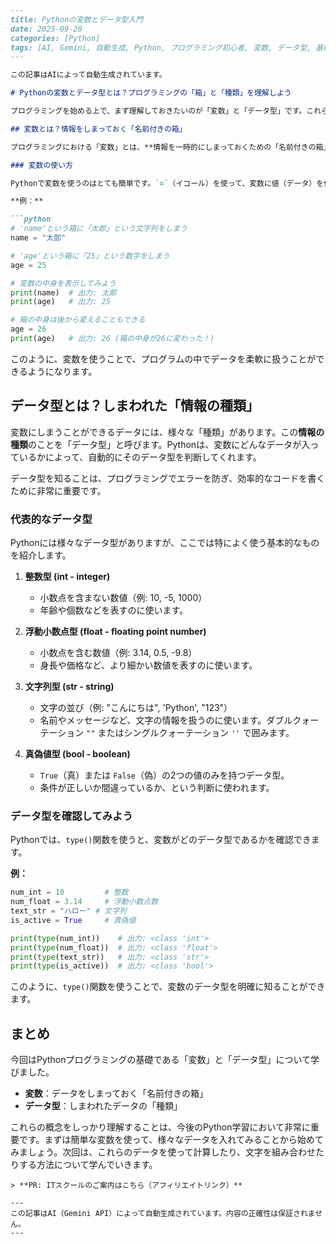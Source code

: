 ```markdown
---
title: Pythonの変数とデータ型入門
date: 2025-09-20
categories: [Python]
tags: [AI, Gemini, 自動生成, Python, プログラミング初心者, 変数, データ型, 基礎]
---

この記事はAIによって自動生成されています。

# Pythonの変数とデータ型とは？プログラミングの「箱」と「種類」を理解しよう

プログラミングを始める上で、まず理解しておきたいのが「変数」と「データ型」です。これらは、プログラムが情報を扱うための基本的な仕組み。Pythonを使って、その基礎を優しく解説していきます。

## 変数とは？情報をしまっておく「名前付きの箱」

プログラミングにおける「変数」とは、**情報を一時的にしまっておくための「名前付きの箱」**のようなものです。この箱には、数字や文字など、様々な種類のデータを入れることができます。そして、必要に応じて箱の名前（変数の名前）を呼べば、中身を取り出して使ったり、新しいものに入れ替えたりできます。

### 変数の使い方

Pythonで変数を使うのはとても簡単です。`=`（イコール）を使って、変数に値（データ）を代入します。

**例：**

```python
# 'name'という箱に「太郎」という文字列をしまう
name = "太郎"

# 'age'という箱に「25」という数字をしまう
age = 25

# 変数の中身を表示してみよう
print(name)  # 出力: 太郎
print(age)   # 出力: 25

# 箱の中身は後から変えることもできる
age = 26
print(age)   # 出力: 26 (箱の中身が26に変わった！)
```

このように、変数を使うことで、プログラムの中でデータを柔軟に扱うことができるようになります。

## データ型とは？しまわれた「情報の種類」

変数にしまうことができるデータには、様々な「種類」があります。この**情報の種類**のことを「データ型」と呼びます。Pythonは、変数にどんなデータが入っているかによって、自動的にそのデータ型を判断してくれます。

データ型を知ることは、プログラミングでエラーを防ぎ、効率的なコードを書くために非常に重要です。

### 代表的なデータ型

Pythonには様々なデータ型がありますが、ここでは特によく使う基本的なものを紹介します。

1.  **整数型 (int - integer)**
    *   小数点を含まない数値（例: 10, -5, 1000）
    *   年齢や個数などを表すのに使います。

2.  **浮動小数点型 (float - floating point number)**
    *   小数点を含む数値（例: 3.14, 0.5, -9.8）
    *   身長や価格など、より細かい数値を表すのに使います。

3.  **文字列型 (str - string)**
    *   文字の並び（例: "こんにちは", 'Python', "123"）
    *   名前やメッセージなど、文字の情報を扱うのに使います。ダブルクォーテーション `""` またはシングルクォーテーション `''` で囲みます。

4.  **真偽値型 (bool - boolean)**
    *   `True`（真）または `False`（偽）の2つの値のみを持つデータ型。
    *   条件が正しいか間違っているか、という判断に使われます。

### データ型を確認してみよう

Pythonでは、`type()`関数を使うと、変数がどのデータ型であるかを確認できます。

**例：**

```python
num_int = 10         # 整数
num_float = 3.14     # 浮動小数点数
text_str = "ハロー" # 文字列
is_active = True     # 真偽値

print(type(num_int))    # 出力: <class 'int'>
print(type(num_float))  # 出力: <class 'float'>
print(type(text_str))   # 出力: <class 'str'>
print(type(is_active))  # 出力: <class 'bool'>
```

このように、`type()`関数を使うことで、変数のデータ型を明確に知ることができます。

## まとめ

今回はPythonプログラミングの基礎である「変数」と「データ型」について学びました。

*   **変数**：データをしまっておく「名前付きの箱」
*   **データ型**：しまわれたデータの「種類」

これらの概念をしっかり理解することは、今後のPython学習において非常に重要です。まずは簡単な変数を使って、様々なデータを入れてみることから始めてみましょう。次回は、これらのデータを使って計算したり、文字を組み合わせたりする方法について学んでいきます。
```
> **PR: ITスクールのご案内はこちら（アフィリエイトリンク）**

---
この記事はAI（Gemini API）によって自動生成されています。内容の正確性は保証されません。
---

